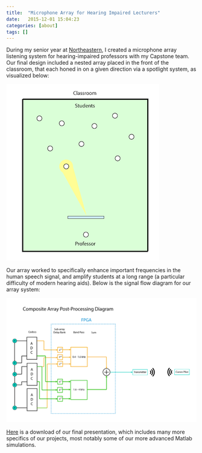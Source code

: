 ```yaml
---
title:  "Microphone Array for Hearing Impaired Lecturers"
date:   2015-12-01 15:04:23
categories: [about]
tags: []
---
```


During my senior year at [Northeastern](https://www.northeastern.edu/), I created a microphone array listening system for hearing-impaired professors with my Capstone team. Our final design included a nested array placed in the front of the classroom, that each honed in on a given direction via a spotlight system, as visualized below:

![spotlight](/images/portfolio-pics/sass-classroom.png)

Our array worked to specifically enhance important frequencies in the human speech signal, and amplify students at a long range (a particular difficulty of modern hearing aids). Below is the signal flow diagram for our array system:

![signal](/images/portfolio-pics/sass-signal-flow.png)

[Here](/docs/CAPSTONE_PRESENTATION.pptx) is a download of our final presentation, which includes many more specifics of our projects, most notably some of our more advanced Matlab simulations.